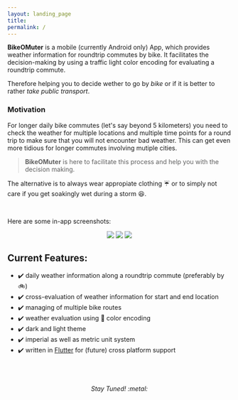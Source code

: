 ```yaml
---
layout: landing_page
title:  
permalink: /
---
```


**BikeOMuter** is a mobile (currently Android only) App, which provides weather information for roundtrip commutes by bike. It facilitates the decision-making by using a traffic light color encoding for evaluating a roundtrip commute. 

Therefore helping you to decide wether to go by *bike* or if it is better to rather *take public transport*.

### Motivation

For longer daily bike commutes (let's say beyond 5 kilometers) you need to check the weather for multiple locations and multiple time points for a round trip to make sure that you will not encounter bad weather. This can get even more tidious for longer commutes involving mutiple cities.

> **BikeOMuter** is here to facilitate this process and help you with the decision making.

The alternative is to always wear appropiate clothing :umbrella: or to simply not care if you get soakingly wet during a storm :laughing:.

<br>

Here are some in-app screenshots:

<center>
<div class="column">
    <img src="{{ site.baseurl }}/images/screenshots/1.jpg">
    <img src="{{ site.baseurl }}/images/screenshots/2.jpg">
    <img src="{{ site.baseurl }}/images/screenshots/3.jpg">
</div>
</center>

## Current Features:

* :heavy_check_mark: daily weather information along a roundtrip commute (preferably by :bike:)
* :heavy_check_mark: cross-evaluation of weather information for start and end location
* :heavy_check_mark: managing of multiple bike routes
* :heavy_check_mark: weather evaluation using :vertical_traffic_light: color encoding
* :heavy_check_mark: dark and light theme
* :heavy_check_mark: imperial as well as metric unit system
* :heavy_check_mark: written in [Flutter](https://flutter.dev) for (future) cross platform support

<div style="padding-top: 50px;">
<center>
<em> Stay Tuned! :metal: </em>
</center>
</div>

